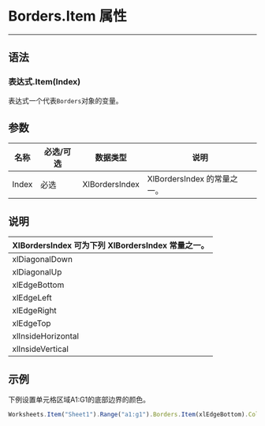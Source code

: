 # Borders.Item 属性
            
---

## 语法

### 表达式.Item(Index)

表达式一个代表`Borders`对象的变量。

## 参数

|名称|必选/可选|数据类型|说明|
|-|-|-|-|
|Index|必选|XlBordersIndex|XlBordersIndex 的常量之一。|

## 说明

|XlBordersIndex 可为下列 XlBordersIndex 常量之一。|
|-|
|xlDiagonalDown|
|xlDiagonalUp|
|xlEdgeBottom|
|xlEdgeLeft|
|xlEdgeRight|
|xlEdgeTop|
|xlInsideHorizontal|
|xlInsideVertical|

## 示例

下例设置单元格区域A1:G1的底部边界的颜色。

```javascript
Worksheets.Item("Sheet1").Range("a1:g1").Borders.Item(xlEdgeBottom).Color = (255, 0, 0)
```
